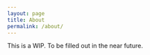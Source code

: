 ```yaml
---
layout: page
title: About
permalink: /about/
---
```


This is a WIP. To be filled out in the near future.
